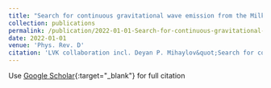 ```yaml
---
title: "Search for continuous gravitational wave emission from the Milky~Way center in O3 LIGO-Virgo data"
collection: publications
permalink: /publication/2022-01-01-Search-for-continuous-gravitational-wave-emission-from-the-MilkyWay-center-in-O3-LIGO-Virgo-data
date: 2022-01-01
venue: 'Phys. Rev. D'
citation: 'LVK collaboration incl. Deyan P. Mihaylov&quot;Search for continuous gravitational wave emission from the Milky~Way center in O3 LIGO-Virgo data.&quot; Phys. Rev. D, 2022.'
---
```

Use [Google Scholar](https://scholar.google.com/scholar?q=Search+for+continuous+gravitational+wave+emission+from+the+Milky~Way+center+in+O3+LIGO+Virgo+data){:target="_blank"} for full citation